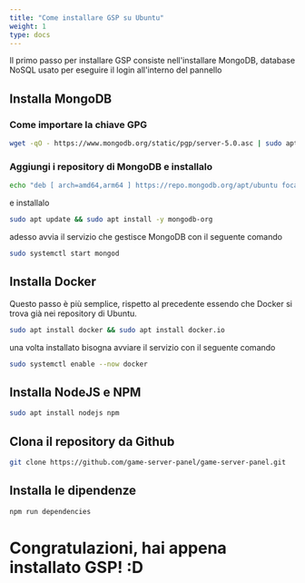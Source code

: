 ```yaml
---
title: "Come installare GSP su Ubuntu"
weight: 1
type: docs
---
```


Il primo passo per installare GSP consiste nell'installare MongoDB, database NoSQL usato per eseguire il login all'interno del pannello

## Installa MongoDB

### Come importare la chiave GPG
```bash
wget -qO - https://www.mongodb.org/static/pgp/server-5.0.asc | sudo apt-key add -
```

### Aggiungi i repository di MongoDB e installalo
```bash
echo "deb [ arch=amd64,arm64 ] https://repo.mongodb.org/apt/ubuntu focal/mongodb-org/5.0 multiverse" | sudo tee /etc/apt/sources.list.d/mongodb-org-5.0.list
```

e installalo

```bash
sudo apt update && sudo apt install -y mongodb-org
```

adesso avvia il servizio che gestisce MongoDB con il seguente comando

```bash
sudo systemctl start mongod
```

## Installa Docker
Questo passo è più semplice, rispetto al precedente essendo che Docker si trova già nei repository di Ubuntu.

```bash
sudo apt install docker && sudo apt install docker.io
```

una volta installato bisogna avviare il servizio con il seguente comando

```bash
sudo systemctl enable --now docker
```

## Installa NodeJS e NPM
```bash
sudo apt install nodejs npm
```

## Clona il repository da Github
```bash
git clone https://github.com/game-server-panel/game-server-panel.git
```

## Installa le dipendenze
```bash
npm run dependencies
```

# Congratulazioni, hai appena installato GSP! :D